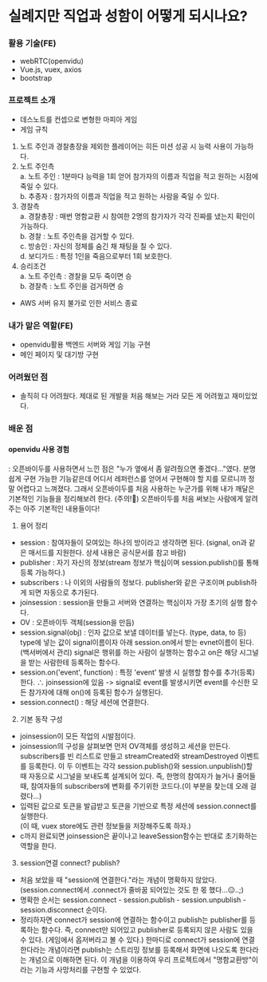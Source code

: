 # 실례지만 직업과 성함이 어떻게 되시나요?
### 활용 기술(FE)
- webRTC(openvidu)
- Vue.js, vuex, axios
- bootstrap

### 프로젝트 소개
- 데스노트를 컨셉으로 변형한 마피아 게임
- 게임 규칙
1. 노트 주인과 경찰총장을 제외한 플레이어는 히든 미션 성공 시 능력 사용이 가능하다.
2. 노트 주인측  
  a. 노트 주인 : 1분마다 능력을 1회 얻어 참가자의 이름과 직업을 적고 원하는 시점에 죽일 수 있다.  
  b. 추종자 : 참가자의 이름과 직업을 적고 원하는 사람을 죽일 수 있다.  
3. 경찰측  
  a. 경찰총장 : 매번 명함교환 시 참여한 2명의 참가자가 각각 진짜를 냈는지 확인이 가능하다.  
  b. 경찰 : 노트 주인측을 검거할 수 있다.  
  c. 방송인 : 자신의 정체를 숨긴 채 채팅을 칠 수 있다.  
  d. 보디가드 : 특정 1인을 죽음으로부터 1회 보호한다.  
4. 승리조건  
  a. 노트 주인측 : 경찰을 모두 죽이면 승  
  b. 경찰측 : 노트 주인을 검거하면 승  
* AWS 서버 유지 불가로 인한 서비스 종료  

### 내가 맡은 역할(FE)
- openvidu활용 백엔드 서버와 게임 기능 구현
- 메인 페이지 및 대기방 구현

### 어려웠던 점
- 솔직히 다 어려웠다. 제대로 된 개발을 처음 해보는 거라 모든 게 어려웠고 재미있었다.

### 배운 점
#### openvidu 사용 경험
: 오픈바이두를 사용하면서 느낀 점은 "누가 옆에서 좀 알려줬으면 좋겠다..."였다. 분명 쉽게 구현 가능한 기능같은데 어디서 레퍼런스를 얻어서 구현해야 할 지를 모르니까 정말 어렵다고 느껴졌다. 그래서 오픈바이두를 처음 사용하는 누군가를 위해 내가 깨달은 기본적인 기능들을 정리해보려 한다.
(주의!🤩) 오픈바이두를 처음 써보는 사람에게 알려주는 아주 기본적인 내용들이다!

1) 용어 정리
- session : 참여자들이 모여있는 하나의 방이라고 생각하면 된다.
  (signal, on과 같은 매서드를 지원한다. 상세 내용은 공식문서를 참고 바람)
- publisher : 자기 자신의 정보(stream 정보가 핵심이며 session.publish()를 통해 등록 가능하다.)
- subscribers : 나 이외의 사람들의 정보다. publisher와 같은 구조이며 publish하게 되면 자동으로 추가된다.
- joinsession : session을 만들고 서버와 연결하는 핵심이자 가장 초기의 실행 함수다.
- OV : 오픈바이두 객체(session을 만듬)
- session.signal(obj) : 인자 값으로 보낼 데이터를 넣는다. (type, data, to 등)
  type에 넣는 값이 signal이름이자 아래 session.on에서 받는 evnet이름이 된다.(백서버에서 관리)
  signal은 행위를 하는 사람이 실행하는 함수고 on은 해당 시그널을 받는 사람한테 등록하는 함수다.
- session.on('event', function) : 특정 'event' 발생 시 실행할 함수를 추가(등록)한다.  ∴ joinsession에 있음
  -> signal로 event를 발생시키면 event를 수신한 모든 참가자에 대해 on()에 등록된 함수가 실행된다.
- session.connect() : 해당 세션에 연결한다.

2) 기본 동작 구성  
- joinsession이 모든 작업의 시발점이다.  
- joinsession의 구성을 살펴보면 먼저 OV객체를 생성하고 세션을 만든다. subscribers를 빈 리스트로 만들고 streamCreated와 streamDestroyed 이벤트를 등록한다. 이 두 이벤트는 각각 session.publish()와 session.unpublish()할 때 자동으로 시그널을 보내도록 설계되어 있다. 즉, 한명의 참여자가 늘거나 줄어들 때, 참여자들의 subscribers에 변화를 주기위한 코드다.(이 부분을 찾는데 오래 걸렸다...)  
- 입력된 값으로 토큰을 발급받고 토큰을 기반으로 특정 세션에 session.connect를 실행한다.  
     (이 때, vuex store에도 관련 정보들을 저장해주도록 하자.) 
- c까지 완료되면 joinsession은 끝이나고 leaveSession함수는 반대로 초기화하는 역할을 한다.  

3) session연결 connect? publish?  
- 처음 보았을 때 "session에 연결한다."라는 개념이 명확하지 않았다. (session.connect에서 .connect가 줄바꿈 되어있는 것도 한 몫 했다...😑..;)  
- 명확한 순서는 session.connect - session.publish - session.unpublish - session.disconnect 순이다.  
- 정리하자면 connect가 session에 연결하는 함수이고 publish는 publisher를 등록하는 함수다. 즉, connect만 되어있고 publisher로 등록되지 않은 사람도 있을 수 있다. (게임에서 옵저버라고 볼 수 있다.)  한마디로 connect가 session에 연결한다라는 개념이라면 publish는 스트리밍 정보를 등록해서 화면에 나오도록 한다라는 개념으로 이해하면 된다. 이 개념을 이용하여 우리 프로젝트에서 "명함교환방"이라는 기능과 사망처리를 구현할 수 있었다.  
